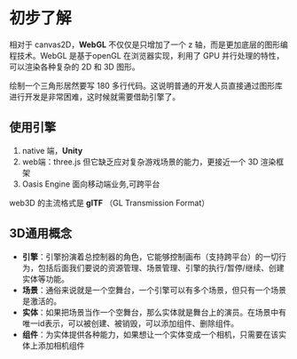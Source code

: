 # 初步了解

相对于 canvas2D，**WebGL** 不仅仅是只增加了一个 z 轴，而是更加底层的图形编程技术。WebGL 是基于openGL 在浏览器实现，利用了 GPU 并行处理的特性，可以渲染各种复杂的 2D 和 3D 图形。


绘制一个三角形居然要写 180 多行代码。这说明普通的开发人员直接通过图形库进行开发是非常困难，这时候就需要借助引擎了。


## 使用引擎
1. native 端，**Unity**
2. web端：three.js  但它缺乏应对复杂游戏场景的能力，更接近一个 3D 渲染框架
3. Oasis Engine 面向移动端业务,可跨平台


web3D 的主流格式是 **glTF** （GL Transmission Format）

## 3D通用概念
- **引擎**：引擎扮演着总控制器的角色，它能够控制画布（支持跨平台）的一切行为，包括后面我们要说的资源管理、场景管理、引擎的执行/暂停/继续、创建实体等功能。
- **场景**：通俗来说就是一个空舞台，一个引擎可以有多个场景，但只有一个场景是激活的。
- **实体**：如果把场景当作一个空舞台，那么实体就是舞台上的演员。在场景中有唯一id表示，可以被创建、被销毁，可以添加组件、删除组件。
- **组件**：为实体提供各种能力，如果想让一个实体变成一个相机，只需要在该实体上添加相机组件